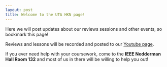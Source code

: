 ```yaml
---
layout: post
title: Welcome to the UTA HKN page!
---
```

Here we will post updates about our reviews sessions and other events, so bookmark this page!

Reviews and lessons will be recorded and posted to our [Youtube page](https://www.youtube.com/channel/UCV0OmOABl9S8e4QHvtNHLow).

If you ever need help with your coursework, come to the **IEEE Nedderman Hall Room 132** and most of us in there will be willing to help you out!
